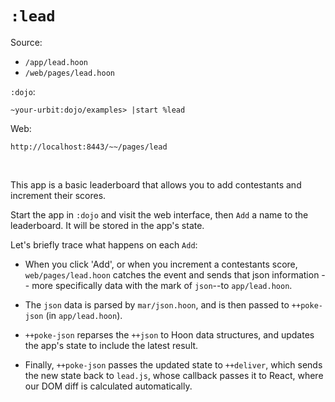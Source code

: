 # `:lead`

Source:

-   `/app/lead.hoon`
-   `/web/pages/lead.hoon`

`:dojo`:

    ~your-urbit:dojo/examples> |start %lead

Web:

    http://localhost:8443/~~/pages/lead

<br />

This app is a basic leaderboard that allows you to add contestants and increment
their scores.

Start the app in `:dojo` and visit the web interface, then `Add` a name to the
leaderboard. It will be stored in the app's state.

Let's briefly trace what happens on each `Add`:

-   When you click 'Add', or when you increment a contestants score,
    `web/pages/lead.hoon` catches the event and sends that json information --
    more specifically data with the mark of `json`--to `app/lead.hoon`.

-   The `json` data is parsed by `mar/json.hoon`, and is then passed to
    `++poke-json` (in `app/lead.hoon`).

-   `++poke-json` reparses the `++json` to Hoon data structures, and updates the
    app's state to include the latest result.

-   Finally, `++poke-json` passes the updated state to `++deliver`, which sends
    the new state back to `lead.js`, whose callback passes it to React, where
    our DOM diff is calculated automatically.
